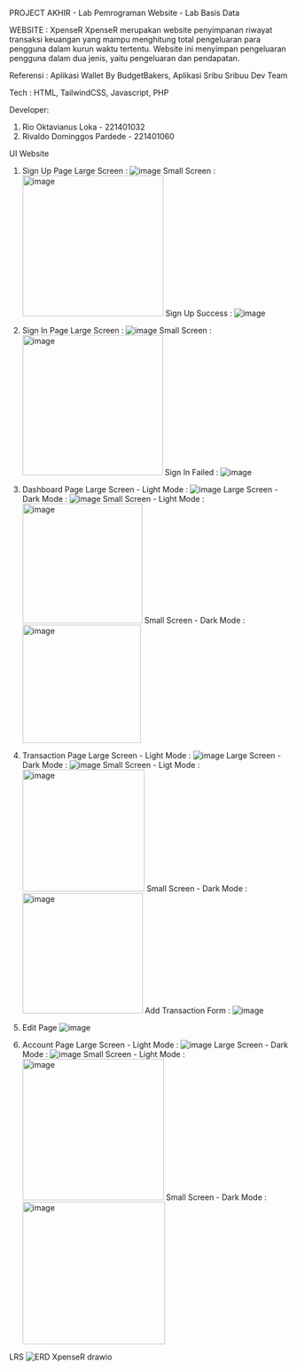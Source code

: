 PROJECT AKHIR - Lab Pemrograman Website - Lab Basis Data

WEBSITE        : XpenseR
XpenseR merupakan website penyimpanan riwayat transaksi keuangan yang mampu menghitung total pengeluaran para pengguna dalam kurun waktu tertentu. 
Website ini menyimpan pengeluaran pengguna dalam dua jenis, yaitu pengeluaran dan pendapatan.

Referensi : Aplikasi Wallet By BudgetBakers, Aplikasi Sribu Sribuu Dev Team

Tech           : HTML, TailwindCSS, Javascript, PHP 

Developer:
1. Rio Oktavianus Loka - 221401032
2. Rivaldo Dominggos Pardede - 221401060


UI Website

1. Sign Up Page
Large Screen : ![image](https://github.com/RivaldoPardede/ExpenseR/assets/114504295/ec26eec5-b24e-4996-891f-87bf4d28f4d8)
Small Screen : <img width="254" alt="image" src="https://github.com/RivaldoPardede/ExpenseR/assets/114504295/f141a119-14b0-4bd1-b801-89bb823b22f3">
Sign Up Success : ![image](https://github.com/RivaldoPardede/ExpenseR/assets/114504295/a02d87d5-7d78-4259-8dd4-7341e0204e53)

2. Sign In Page
Large Screen  : ![image](https://github.com/RivaldoPardede/ExpenseR/assets/114504295/f85ee19c-ded5-42b9-a272-2df68397181d)
Small Screen  : <img width="253" alt="image" src="https://github.com/RivaldoPardede/ExpenseR/assets/114504295/9dba4122-6cd5-4e4e-9b9f-c224af630f4f">
Sign In Failed : ![image](https://github.com/RivaldoPardede/ExpenseR/assets/114504295/1e2d1265-ecec-42a2-9a50-dd30133eb3c1)

3. Dashboard Page
Large Screen - Light Mode : ![image](https://github.com/RivaldoPardede/ExpenseR/assets/114504295/bc453343-ccfc-4ca8-8955-a729c10b199d)
Large Screen - Dark Mode  : ![image](https://github.com/RivaldoPardede/ExpenseR/assets/114504295/230c2caf-92b0-4658-9b6f-69c0d234d092)
Small Screen - Light Mode : <img width="216" alt="image" src="https://github.com/RivaldoPardede/ExpenseR/assets/114504295/a07c77db-079f-4777-9a5d-0fb0c04be35e">
Small Screen - Dark Mode  : <img width="213" alt="image" src="https://github.com/RivaldoPardede/ExpenseR/assets/114504295/93baabd5-3cfe-4866-88ef-6cf8ea89ac6f">

4. Transaction Page
Large Screen - Light Mode  : ![image](https://github.com/RivaldoPardede/ExpenseR/assets/114504295/87a23c40-8d3e-4cf1-9351-b15712167bf9)
Large Screen - Dark Mode   : ![image](https://github.com/RivaldoPardede/ExpenseR/assets/114504295/8219cfc6-afd3-4667-9036-4eee1237a4dd)
Small Screen - Ligt Mode   : <img width="220" alt="image" src="https://github.com/RivaldoPardede/ExpenseR/assets/114504295/b81809d9-f5b5-482f-ab1f-fbc514cd16df">
Small Screen - Dark Mode   : <img width="217" alt="image" src="https://github.com/RivaldoPardede/ExpenseR/assets/114504295/5ab1329d-4a88-42af-9ad4-a01cf375f0b5">
Add Transaction Form       : ![image](https://github.com/RivaldoPardede/ExpenseR/assets/114504295/dcf92ca4-ef30-4cf4-be31-f2cffcd2ba9b)

7. Edit Page
![image](https://github.com/RivaldoPardede/ExpenseR/assets/114504295/32c4c608-3353-496e-98bb-00ef029850f5)

8. Account Page
Large Screen - Light Mode  : ![image](https://github.com/RivaldoPardede/ExpenseR/assets/114504295/1ba65c36-06a7-4ad6-98ff-0f06cca5399b)
Large Screen - Dark Mode   : ![image](https://github.com/RivaldoPardede/ExpenseR/assets/114504295/a67430e5-b4b8-4dbe-8460-db889fd59785)
Small Screen - Light Mode  : <img width="255" alt="image" src="https://github.com/RivaldoPardede/ExpenseR/assets/114504295/b0c14ddf-06f6-4ffd-a6d5-760bb79d02a0">
Small Screen - Dark Mode   : <img width="257" alt="image" src="https://github.com/RivaldoPardede/ExpenseR/assets/114504295/6e453806-e0af-4924-bf1f-47d30dcdfc3b">


LRS
![ERD XpenseR drawio](https://github.com/RivaldoPardede/ExpenseR/assets/114504295/0473e9ee-6ae9-449c-971d-13422ec9c625)
